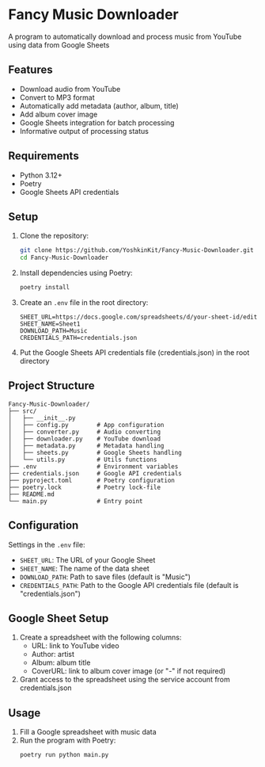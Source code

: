 # Fancy Music Downloader

A program to automatically download and process music from YouTube using data from Google Sheets

## Features

- Download audio from YouTube
- Convert to MP3 format
- Automatically add metadata (author, album, title)
- Add album cover image
- Google Sheets integration for batch processing
- Informative output of processing status

## Requirements

- Python 3.12+
- Poetry
- Google Sheets API credentials

## Setup

1. Clone the repository:
   ```bash
   git clone https://github.com/YoshkinKit/Fancy-Music-Downloader.git
   cd Fancy-Music-Downloader
   ```
2. Install dependencies using Poetry:
   ```bash
   poetry install
   ```
3. Create an `.env` file in the root directory:
   ```
   SHEET_URL=https://docs.google.com/spreadsheets/d/your-sheet-id/edit
   SHEET_NAME=Sheet1
   DOWNLOAD_PATH=Music
   CREDENTIALS_PATH=credentials.json
    ```
4. Put the Google Sheets API credentials file (credentials.json) in the root directory

## Project Structure

```
Fancy-Music-Downloader/
├── src/
│   ├── __init__.py
│   ├── config.py        # App configuration
│   ├── converter.py     # Audio converting
│   ├── downloader.py    # YouTube download
│   ├── metadata.py      # Metadata handling
│   ├── sheets.py        # Google Sheets handling
│   └── utils.py         # Utils functions
├── .env                 # Environment variables
├── credentials.json     # Google API credentials
├── pyproject.toml       # Poetry configuration
├── poetry.lock          # Poetry lock-file
├── README.md
└── main.py              # Entry point
```

## Configuration

Settings in the `.env` file:
- `SHEET_URL`: The URL of your Google Sheet
- `SHEET_NAME`: The name of the data sheet
- `DOWNLOAD_PATH`: Path to save files (default is "Music")
- `CREDENTIALS_PATH`: Path to the Google API credentials file (default is "credentials.json")

## Google Sheet Setup

1. Create a spreadsheet with the following columns:
   - URL: link to YouTube video
   - Author: artist
   - Album: album title
   - CoverURL: link to album cover image (or "-" if not required)
2. Grant access to the spreadsheet using the service account from credentials.json

## Usage

1. Fill a Google spreadsheet with music data
2. Run the program with Poetry:
   ```bash
   poetry run python main.py
   ```